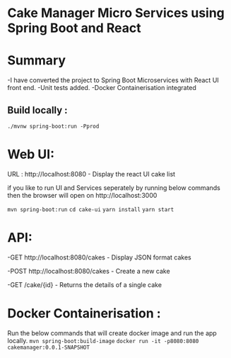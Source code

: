 Cake Manager Micro Services using Spring Boot and React
=======================================================

# Summary
-I have converted the project to Spring Boot Microservices with React UI front end. 
-Unit tests added.
-Docker Containerisation integrated

## Build locally :
`./mvnw spring-boot:run -Pprod`

# Web UI:
URL : http://localhost:8080 - Display the react UI cake list

if you like to run UI and Services seperately by running below commands then the browser will open on http://localhost:3000

`mvn spring-boot:run`
`cd cake-ui`
`yarn install`
`yarn start`

# API:
-GET http://localhost:8080/cakes - Display JSON format cakes

-POST http://localhost:8080/cakes - Create a new cake

-GET /cake/{id} - Returns the details of a single cake


# Docker Containerisation :
Run the below commands that will create docker image and run the app locally.
`mvn spring-boot:build-image`
`docker run -it -p8080:8080 cakemanager:0.0.1-SNAPSHOT`
